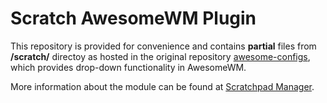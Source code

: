 # Scratch AwesomeWM Plugin

This repository is provided for convenience and contains **partial** files from **/scratch/** directoy as hosted in the original repository [awesome-configs](http://git.sysphere.org/awesome-configs), which provides drop-down functionality in AwesomeWM.

More information about the module can be found at [Scratchpad Manager](http://awesome.naquadah.org/wiki/Scratchpad_manager).

